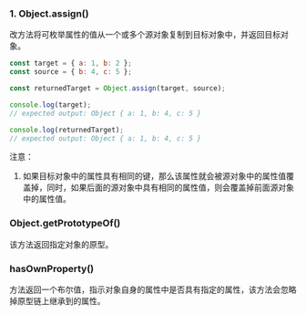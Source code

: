 ### 1. Object.assign()

改方法将可枚举属性的值从一个或多个源对象复制到目标对象中，并返回目标对象。

```javascript
const target = { a: 1, b: 2 };
const source = { b: 4, c: 5 };

const returnedTarget = Object.assign(target, source);

console.log(target);
// expected output: Object { a: 1, b: 4, c: 5 }

console.log(returnedTarget);
// expected output: Object { a: 1, b: 4, c: 5 }
```

注意：

1. 如果目标对象中的属性具有相同的键，那么该属性就会被源对象中的属性值覆盖掉，同时，如果后面的源对象中具有相同的属性值，则会覆盖掉前面源对象中的属性值。

### Object.getPrototypeOf()

该方法返回指定对象的原型。



### hasOwnProperty()

方法返回一个布尔值，指示对象自身的属性中是否具有指定的属性，该方法会忽略掉原型链上继承到的属性。
